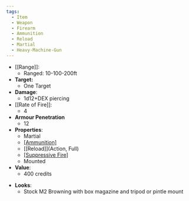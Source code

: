 ```yaml
---
tags:
  - Item
  - Weapon
  - Firearm
  - Ammunition
  - Reload
  - Martial
  - Heavy-Machine-Gun
---
```

- [[Range]]:
	- Ranged: 10-100-200ft
- **Target:**
	- One Target
- **Damage**:
	- 1d12+DEX piercing
- [[Rate of Fire]]:
	- 4
- **Armour Penetration**
	-  12
- **Properties**:
	* Martial
	* [[Ammunition]](40)
	* [[Reload]](Action, Full)
	* [[Suppressive Fire]](TODO)
  * Mounted
- **Value**:
	- 400 credits
* **Looks**:
	- Stock M2 Browning with box magazine and tripod or pintle mount
